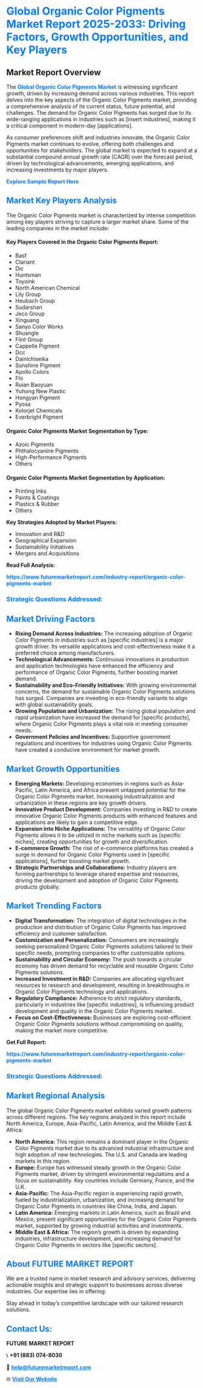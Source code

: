<h1 style="color: #007BFF;">Global Organic Color Pigments Market Report 2025-2033: Driving Factors, Growth Opportunities, and Key Players</h1>

<section id="overview">
<h2>Market Report Overview</h2>
<p>The <a href="https://www.futuremarketreport.com/industry-report/organic-color-pigments-market" style="color: #007BFF; text-decoration: none;"><strong>Global Organic Color Pigments Market</strong></a> is witnessing significant growth, driven by increasing demand across various industries. This report delves into the key aspects of the Organic Color Pigments market, providing a comprehensive analysis of its current status, future potential, and challenges. The demand for Organic Color Pigments has surged due to its wide-ranging applications in industries such as [insert industries], making it a critical component in modern-day [applications].</p>
<p>As consumer preferences shift and industries innovate, the Organic Color Pigments market continues to evolve, offering both challenges and opportunities for stakeholders. The global market is expected to expand at a substantial compound annual growth rate (CAGR) over the forecast period, driven by technological advancements, emerging applications, and increasing investments by major players.</p>
</section>

<section id="overview">
<p><a href="https://www.futuremarketreport.com/request-sample/reportId=30250" style="color: #007BFF; text-decoration: none;"><strong>Explore Sample Report Here</strong></a></p>
</section>

<section id="key-players">
<h2 style="color: #007BFF;">Market Key Players Analysis</h2>
<p>The Organic Color Pigments market is characterized by intense competition among key players striving to capture a larger market share. Some of the leading companies in the market include:</p>
<h4>Key Players Covered in the Organic Color Pigments Report:</h4>
<ul><li>Basf</li><li>Clariant</li><li>Dic</li><li>Huntsman</li><li>Toyoink</li><li>North American Chemical</li><li>Lily Group</li><li>Heubach Group</li><li>Sudarshan</li><li>Jeco Group</li><li>Xinguang</li><li>Sanyo Color Works</li><li>Shuangle</li><li>Flint Group</li><li>Cappelle Pigment</li><li>Dcc</li><li>Dainichiseika</li><li>Sunshine Pigment</li><li>Apollo Colors</li><li>Fhi</li><li>Ruian Baoyuan</li><li>Yuhong New Plastic</li><li>Hongyan Pigment</li><li>Pyosa</li><li>Kolorjet Chemicals</li><li>Everbright Pigment</li></ul>
<h4>Organic Color Pigments Market Segmentation by Type:</h4>
<ul><li>Azoic Pigments</li><li>Phthalocyanine Pigments</li><li>High-Performance Pigments</li><li>Others</li></ul>

<h4>Organic Color Pigments Market Segmentation by Application:</h4>
<ul><li>Printing Inks</li><li>Paints &amp; Coatings</li><li>Plastics &amp; Rubber</li><li>Others</li></ul>
<p><strong>Key Strategies Adopted by Market Players:</strong></p>
<ul>
<li>Innovation and R&D</li>
<li>Geographical Expansion</li>
<li>Sustainability Initiatives</li>
<li>Mergers and Acquisitions</li>
</ul>
</section>

<section>
<p><strong>Read Full Analysis: </strong></p><a href="https://www.futuremarketreport.com/industry-report/organic-color-pigments-market" style="color: #007BFF; text-decoration: none;"><strong>https://www.futuremarketreport.com/industry-report/organic-color-pigments-market</strong></a>
<h3 style="color: #007BFF;">Strategic Questions Addressed:</h3>
</section>

<section id="driving-factors">
<h2 style="color: #007BFF;">Market Driving Factors</h2>
<ul>
<li><strong>Rising Demand Across Industries:</strong> The increasing adoption of Organic Color Pigments in industries such as [specific industries] is a major growth driver. Its versatile applications and cost-effectiveness make it a preferred choice among manufacturers.</li>
<li><strong>Technological Advancements:</strong> Continuous innovations in production and application technologies have enhanced the efficiency and performance of Organic Color Pigments, further boosting market demand.</li>
<li><strong>Sustainability and Eco-Friendly Initiatives:</strong> With growing environmental concerns, the demand for sustainable Organic Color Pigments solutions has surged. Companies are investing in eco-friendly variants to align with global sustainability goals.</li>
<li><strong>Growing Population and Urbanization:</strong> The rising global population and rapid urbanization have increased the demand for [specific products], where Organic Color Pigments plays a vital role in meeting consumer needs.</li>
<li><strong>Government Policies and Incentives:</strong> Supportive government regulations and incentives for industries using Organic Color Pigments have created a conducive environment for market growth.</li>
</ul>
</section>

<section id="growth-opportunities">
<h2 style="color: #007BFF;">Market Growth Opportunities</h2>
<ul>
<li><strong>Emerging Markets:</strong> Developing economies in regions such as Asia-Pacific, Latin America, and Africa present untapped potential for the Organic Color Pigments market. Increasing industrialization and urbanization in these regions are key growth drivers.</li>
<li><strong>Innovative Product Development:</strong> Companies investing in R&D to create innovative Organic Color Pigments products with enhanced features and applications are likely to gain a competitive edge.</li>
<li><strong>Expansion into Niche Applications:</strong> The versatility of Organic Color Pigments allows it to be utilized in niche markets such as [specific niches], creating opportunities for growth and diversification.</li>
<li><strong>E-commerce Growth:</strong> The rise of e-commerce platforms has created a surge in demand for Organic Color Pigments used in [specific applications], further boosting market growth.</li>
<li><strong>Strategic Partnerships and Collaborations:</strong> Industry players are forming partnerships to leverage shared expertise and resources, driving the development and adoption of Organic Color Pigments products globally.</li>
</ul>
</section>

<section id="trending-factors">
<h2 style="color: #007BFF;">Market Trending Factors</h2>
<ul>
<li><strong>Digital Transformation:</strong> The integration of digital technologies in the production and distribution of Organic Color Pigments has improved efficiency and customer satisfaction.</li>
<li><strong>Customization and Personalization:</strong> Consumers are increasingly seeking personalized Organic Color Pigments solutions tailored to their specific needs, prompting companies to offer customizable options.</li>
<li><strong>Sustainability and Circular Economy:</strong> The push towards a circular economy has driven demand for recyclable and reusable Organic Color Pigments solutions.</li>
<li><strong>Increased Investment in R&D:</strong> Companies are allocating significant resources to research and development, resulting in breakthroughs in Organic Color Pigments technology and applications.</li>
<li><strong>Regulatory Compliance:</strong> Adherence to strict regulatory standards, particularly in industries like [specific industries], is influencing product development and quality in the Organic Color Pigments market.</li>
<li><strong>Focus on Cost-Effectiveness:</strong> Businesses are exploring cost-efficient Organic Color Pigments solutions without compromising on quality, making the market more competitive.</li>
</ul>
</section>

<section>
<p><strong>Get Full Report: </strong></p><a href="https://www.futuremarketreport.com/industry-report/organic-color-pigments-market" style="color: #007BFF; text-decoration: none;"><strong>https://www.futuremarketreport.com/industry-report/organic-color-pigments-market</strong></a>
<h3 style="color: #007BFF;">Strategic Questions Addressed:</h3>
</section>


<section id="regional-analysis">
<h2 style="color: #007BFF;">Market Regional Analysis</h2>
<p>The global Organic Color Pigments market exhibits varied growth patterns across different regions. The key regions analyzed in this report include North America, Europe, Asia-Pacific, Latin America, and the Middle East & Africa:</p>
<ul>
<li><strong>North America:</strong> This region remains a dominant player in the Organic Color Pigments market due to its advanced industrial infrastructure and high adoption of new technologies. The U.S. and Canada are leading markets in this region.</li>
<li><strong>Europe:</strong> Europe has witnessed steady growth in the Organic Color Pigments market, driven by stringent environmental regulations and a focus on sustainability. Key countries include Germany, France, and the U.K.</li>
<li><strong>Asia-Pacific:</strong> The Asia-Pacific region is experiencing rapid growth, fueled by industrialization, urbanization, and increasing demand for Organic Color Pigments in countries like China, India, and Japan.</li>
<li><strong>Latin America:</strong> Emerging markets in Latin America, such as Brazil and Mexico, present significant opportunities for the Organic Color Pigments market, supported by growing industrial activities and investments.</li>
<li><strong>Middle East & Africa:</strong> The region’s growth is driven by expanding industries, infrastructure development, and increasing demand for Organic Color Pigments in sectors like [specific sectors].</li>
</ul>
</section>

<footer>
<h2 style="color: #007BFF;">About FUTURE MARKET REPORT</h2>
<p>We are a trusted name in market research and advisory services, delivering actionable insights and strategic support to businesses across diverse industries. Our expertise lies in offering:</p>

<p>Stay ahead in today’s competitive landscape with our tailored research solutions.</p>

<h2 style="color: #007BFF;">Contact Us:</h2>
<p><strong>FUTURE MARKET REPORT</strong></p>
<p>📞 <strong>+91 (883) 074-8030</strong></p>
<p>📧 <strong><a href="mailto:help@futuremarketreport.com" style="color: #007BFF;">help@futuremarketreport.com</a></strong></p>
<p>🌐 <strong><a href="https://www.futuremarketreport.com/" style="color: #007BFF;">Visit Our Website</a></strong></p>
</footer>